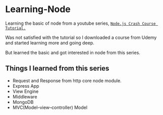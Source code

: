 # Learning-Node


Learning the basic of node from a youtube series, [``Node.js Crash Course Tutorial.``](https://youtube.com/playlist?list=PL4cUxeGkcC9jsz4LDYc6kv3ymONOKxwBU)

Was not satisfied with the tutorial so I downloaded a course from Udemy and started learning more and going deep.

But learned the basic and got interested in node from this series.

## Things I learned from this series

- Request and Response from http core node module.
- Express App
- View Engine 
- Middleware
- MongoDB
- MVC(Model–view–controller) Model
